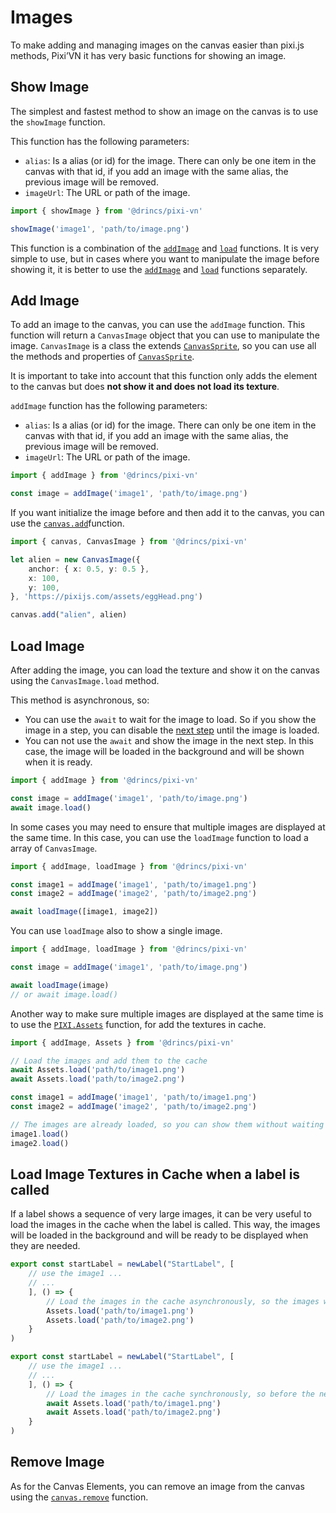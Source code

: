 # Images

To make adding and managing images on the canvas easier than pixi.js methods, Pixi’VN it has very basic functions for showing an image.

## Show Image

The simplest and fastest method to show an image on the canvas is to use the `showImage` function.

This function has the following parameters:

* `alias`: Is a alias (or id) for the image. There can only be one item in the canvas with that id, if you add an image with the same alias, the previous image will be removed.
* `imageUrl`: The URL or path of the image.

```typescript
import { showImage } from '@drincs/pixi-vn'

showImage('image1', 'path/to/image.png')
```

This function is a combination of the [`addImage`](#add-image) and [`load`](#load-image) functions. It is very simple to use, but in cases where you want to manipulate the image before showing it, it is better to use the [`addImage`](#add-image) and [`load`](#load-image) functions separately.

## Add Image

To add an image to the canvas, you can use the `addImage` function. This function will return a `CanvasImage` object that you can use to manipulate the image. `CanvasImage` is a class the extends [`CanvasSprite`](/start/canvas-elements#base-elements), so you can use all the methods and properties of [`CanvasSprite`](/start/canvas-elements#base-elements).

It is important to take into account that this function only adds the element to the canvas but does **not show it and does not load its texture**.

`addImage` function has the following parameters:

* `alias`: Is a alias (or id) for the image. There can only be one item in the canvas with that id, if you add an image with the same alias, the previous image will be removed.
* `imageUrl`: The URL or path of the image.

```typescript
import { addImage } from '@drincs/pixi-vn'

const image = addImage('image1', 'path/to/image.png')
```

If you want initialize the image before and then add it to the canvas, you can use the [`canvas.add`](/start/canvas-elements#add-canvas-elements)function.

```typescript
import { canvas, CanvasImage } from '@drincs/pixi-vn'

let alien = new CanvasImage({
    anchor: { x: 0.5, y: 0.5 },
    x: 100,
    y: 100,
}, 'https://pixijs.com/assets/eggHead.png')

canvas.add("alien", alien)
```

## Load Image

After adding the image, you can load the texture and show it on the canvas using the `CanvasImage.load` method.

This method is asynchronous, so:

* You can use the `await` to wait for the image to load. So if you show the image in a step, you can disable the [next step](/start/labels#next-step) until the image is loaded.
* You can not use the `await` and show the image in the next step. In this case, the image will be loaded in the background and will be shown when it is ready.

```typescript
import { addImage } from '@drincs/pixi-vn'

const image = addImage('image1', 'path/to/image.png')
await image.load()
```

In some cases you may need to ensure that multiple images are displayed at the same time. In this case, you can use the `loadImage` function to load a array of `CanvasImage`.

```typescript
import { addImage, loadImage } from '@drincs/pixi-vn'

const image1 = addImage('image1', 'path/to/image1.png')
const image2 = addImage('image2', 'path/to/image2.png')

await loadImage([image1, image2])
```

You can use `loadImage` also to show a single image.

```typescript
import { addImage, loadImage } from '@drincs/pixi-vn'

const image = addImage('image1', 'path/to/image.png')

await loadImage(image)
// or await image.load()
```

Another way to make sure multiple images are displayed at the same time is to use the [`PIXI.Assets`](https://pixijs.com/8.x/examples/assets/async) function, for add the textures in cache.

```typescript
import { addImage, Assets } from '@drincs/pixi-vn'

// Load the images and add them to the cache
await Assets.load('path/to/image1.png')
await Assets.load('path/to/image2.png')

const image1 = addImage('image1', 'path/to/image1.png')
const image2 = addImage('image2', 'path/to/image2.png')

// The images are already loaded, so you can show them without waiting
image1.load()
image2.load()
```

## Load Image Textures in Cache when a label is called

If a label shows a sequence of very large images, it can be very useful to load the images in the cache when the label is called. This way, the images will be loaded in the background and will be ready to be displayed when they are needed.

```typescript
export const startLabel = newLabel("StartLabel", [
    // use the image1 ...
    // ...
    ], () => {
        // Load the images in the cache asynchronously, so the images will be loaded in the background
        Assets.load('path/to/image1.png')
        Assets.load('path/to/image2.png')
    }
)
```

```typescript
export const startLabel = newLabel("StartLabel", [
    // use the image1 ...
    // ...
    ], () => {
        // Load the images in the cache synchronously, so before the next step the images will be loaded
        await Assets.load('path/to/image1.png')
        await Assets.load('path/to/image2.png')
    }
)
```

## Remove Image

As for the Canvas Elements, you can remove an image from the canvas using the [`canvas.remove`](/start/canvas-elements#remove-canvas-elements) function.
